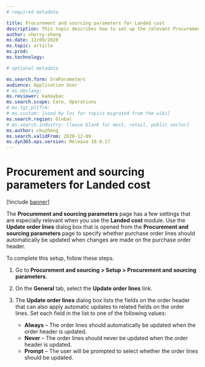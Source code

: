 ```yaml
---
# required metadata

title: Procurement and sourcing parameters for Landed cost
description: This topic describes how to set up the relevant Procurement and sourcing parameters when you use the Landed cost module.
author: sherry-zheng
ms.date: 12/09/2020
ms.topic: article
ms.prod: 
ms.technology: 

# optional metadata

ms.search.form: SrmParameters
audience: Application User
# ms.devlang: 
ms.reviewer: kamaybac
ms.search.scope: Core, Operations
# ms.tgt_pltfrm: 
# ms.custom: [used by loc for topics migrated from the wiki]
ms.search.region: Global
# ms.search.industry: [leave blank for most, retail, public sector]
ms.author: chuzheng
ms.search.validFrom: 2020-12-09
ms.dyn365.ops.version: Release 10.0.17
---
```


# Procurement and sourcing parameters for Landed cost

[!include [banner](../../includes/banner.md)]

The **Procurement and sourcing parameters** page has a few settings that are especially relevant when you use the **Landed cost** module. Use the **Update order lines** dialog box that is opened from the **Procurement and sourcing parameters** page to specify whether purchase order lines should automatically be updated when changes are made on the purchase order header.

To complete this setup, follow these steps.

1. Go to **Procurement and sourcing \> Setup \> Procurement and sourcing parameters**.
1. On the **General** tab, select the **Update order lines** link.
1. The **Update order lines** dialog box lists the fields on the order header that can also apply automatic updates to related fields on the order lines. Set each field in the list to one of the following values:

    - **Always** – The order lines should automatically be updated when the order header is updated.
    - **Never** – The order lines should never be updated when the order header is updated.
    - **Prompt** – The user will be prompted to select whether the order lines should be updated.
